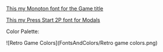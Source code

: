 [This my Monoton font for the Game title](https://fonts.google.com/?selection.family=Monoton|Press+Start+2P&query=monoto)


[This my Press Start 2P font for Modals](https://fonts.google.com/?selection.family=Monoton|Press+Start+2P&query=Press+Start+2P)


Color Palette:

![Retro Game Colors](FontsAndColors/Retro game colors.png)
